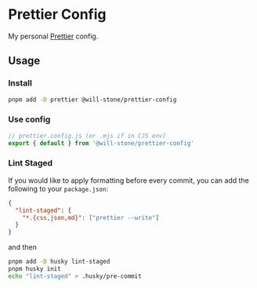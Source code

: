 # Prettier Config

My personal [Prettier](https://prettier.io) config.

## Usage

### Install

```bash
pnpm add -D prettier @will-stone/prettier-config
```

### Use config

```js
// prettier.config.js (or .mjs if in CJS env)
export { default } from '@will-stone/prettier-config'
```

### Lint Staged

If you would like to apply formatting before every commit, you can add the
following to your `package.json`:

```json
{
  "lint-staged": {
    "*.{css,json,md}": ["prettier --write"]
  }
}
```

and then

```bash
pnpm add -D husky lint-staged
pnpm husky init
echo "lint-staged" > .husky/pre-commit
```

